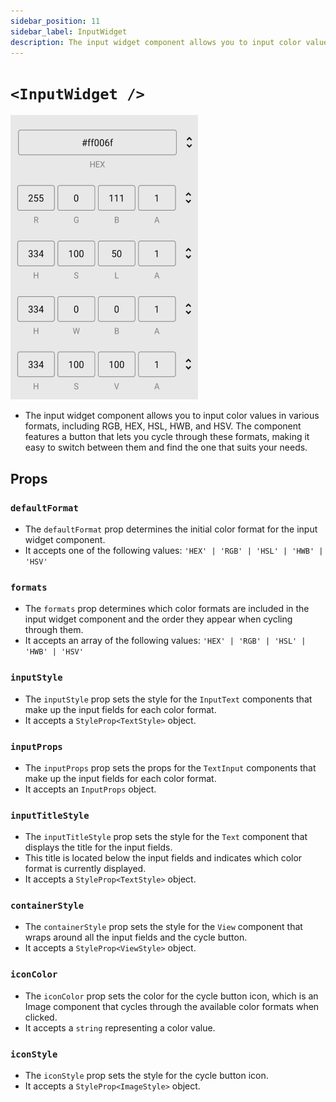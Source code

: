 ```yaml
---
sidebar_position: 11
sidebar_label: InputWidget
description: The input widget component allows you to input color values in various formats.
---
```


# `<InputWidget />`

![InputWidget](../../../images/InputWidgets.png)

- The input widget component allows you to input color values in various formats, including RGB, HEX, HSL, HWB, and HSV. The component features a button that lets you cycle through these formats, making it easy to switch between them and find the one that suits your needs.

## Props

### `defaultFormat`

- The `defaultFormat` prop determines the initial color format for the input widget component.
- It accepts one of the following values: `'HEX' | 'RGB' | 'HSL' | 'HWB' | 'HSV'`

### `formats`

- The `formats` prop determines which color formats are included in the input widget component and the order they appear when cycling through them.
- It accepts an array of the following values: `'HEX' | 'RGB' | 'HSL' | 'HWB' | 'HSV'`

### `inputStyle`

- The `inputStyle` prop sets the style for the `InputText` components that make up the input fields for each color format.
- It accepts a `StyleProp<TextStyle>` object.

### `inputProps`

- The `inputProps` prop sets the props for the `TextInput` components that make up the input fields for each color format.
- It accepts an `InputProps` object.

### `inputTitleStyle`

- The `inputTitleStyle` prop sets the style for the `Text` component that displays the title for the input fields.
- This title is located below the input fields and indicates which color format is currently displayed.
- It accepts a `StyleProp<TextStyle>` object.

### `containerStyle`

- The `containerStyle` prop sets the style for the `View` component that wraps around all the input fields and the cycle button.
- It accepts a `StyleProp<ViewStyle>` object.

### `iconColor`

- The `iconColor` prop sets the color for the cycle button icon, which is an Image component that cycles through the available color formats when clicked.
- It accepts a `string` representing a color value.

### `iconStyle`

- The `iconStyle` prop sets the style for the cycle button icon.
- It accepts a `StyleProp<ImageStyle>` object.

